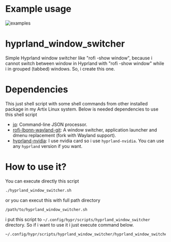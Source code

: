 
# Example usage
![examples](./assets/example.gif)
# hyprland_window_switcher
Simple Hyprland window switcher like "rofi -show window", because i cannot switch between window in Hyprland with "rofi -show window" while i in grouped (tabbed) windows. So, i create this one.

# Dependencies
This just shell script with some shell commands from other installed package in my Artix Linux system. Below is needed dependencies to use this shell script 
- [jq](https://stedolan.github.io/jq): Command-line JSON processor.
- [rofi-lbonn-wayland-git](https://github.com/lbonn/rofi): A window switcher, application launcher and dmenu replacement (fork with Wayland support).
- [hyprland-nvidia](https://github.com/hyprwm/Hyprland): I use nvidia card so i use `hyprland-nvidia`. You can use any `hyprland` version if you want.

# How to use it?
You can execute directly this script
```bash
./hyprland_window_switcher.sh
```
or you can execut this with full path directory
```bash
/path/to/hyprland_window_switcher.sh
```
i put this script to `~/.config/hypr/scripts/hyprland_window_switcher` directory. So if i want to use it i just execute command below.
```bash
~/.config/hypr/scripts/hyprland_window_switcher/hyprland_window_switcher.sh
```